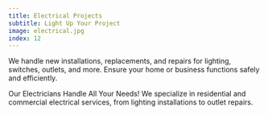 ```yaml
---
title: Electrical Projects
subtitle: Light Up Your Project
image: electrical.jpg
index: 12
---
```

We handle new installations, replacements, and repairs for lighting, switches, outlets, and more. Ensure your home or business functions safely and efficiently.

Our Electricians Handle All Your Needs! We specialize in residential and commercial electrical services, from lighting installations to outlet repairs.